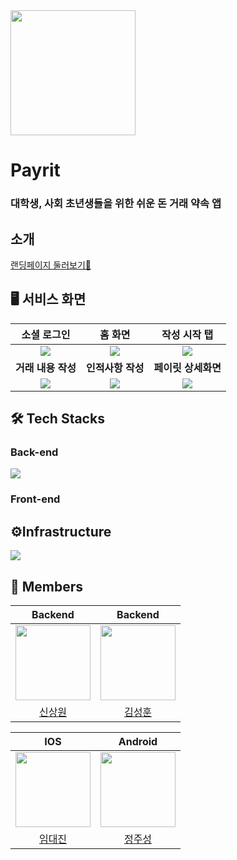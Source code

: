 <img src="https://github.com/AlltimeOwl/Backend/assets/101318750/c27c1603-2ab5-4f3d-8c0e-791ac531e0bf" width="200" height="200">

# Payrit
### 대학생, 사회 초년생들을 위한 쉬운 돈 거래 약속 앱

## 소개
[랜딩페이지 둘러보기👀](https://payrit.info)

## 🖥 서비스 화면
|소셜 로그인|홈 화면|작성 시작 탭|
|:-:|:-:|:-:|
|<img src="https://github.com/AlltimeOwl/Backend/assets/39723465/2a9d34f0-7330-40d1-a89a-837fb323adcb">|<img src="https://github.com/AlltimeOwl/Backend/assets/39723465/505c63f6-fc19-482b-aa08-d8b6413ed0b1">|<img src="https://github.com/AlltimeOwl/Backend/assets/39723465/b1ba1bb3-7e94-42d7-b1a1-1a1001734ff1">
|<b>거래 내용 작성</b>|<b>인적사항 작성</b>|<b>페이릿 상세화면</b>|
|<img src="https://github.com/AlltimeOwl/Backend/assets/39723465/ee582927-8b86-4a78-9918-964b848e38d4">|<img src="https://github.com/AlltimeOwl/Backend/assets/39723465/749bd7b0-6d8d-4c14-bcc3-4420aa0047fe">|<img src="https://github.com/AlltimeOwl/Backend/assets/39723465/d5331acb-f4d1-42bd-99a4-84a0a5f8c9e9">|

## 🛠 Tech Stacks

### Back-end
<img src="https://github.com/AlltimeOwl/Backend/assets/39723465/edef91eb-74d5-481b-93a7-b10d528b59ea">

### Front-end

## ⚙️Infrastructure
<img src="https://github.com/AlltimeOwl/Backend/assets/39723465/6997e37e-2b66-4ed6-a827-f76e8ddfe989">

## 👥 Members
|                            Backend                          |                                Backend                                |       
|:------------------------------------------------------------------------:|:---------------------------------------------------------------------:| 
| <img src="https://github.com/Shin-sangwon.png" width="120" height="120"> | <img src="https://github.com/SeoMoonk.png" width="120" height="120"> | 
|                  [신상원](https://github.com/Shin-sangwon)                  |                  [김성훈](https://github.com/SeoMoonk)                   |

|                                   IOS                                    |                                Android                                |       
|:------------------------------------------------------------------------:|:---------------------------------------------------------------------:| 
| <img src="https://github.com/DAEJINLIM.png" width="120" height="120"> | <img src="https://github.com/wjdwntjd55.png" width="120" height="120"> | 
|                   [임대진](https://github.com/DAEJINLIM)                    |                  [정주성](https://github.com/wjdwntjd55)                  |
